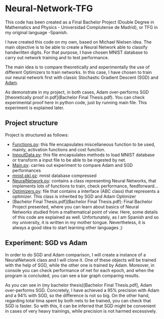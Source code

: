 # Neural-Network-TFG
 
This code has been created as a Final Bachelor Project (Double Degree in Mathematics and Physics - Universidad Complutense de Madrid), or TFG in my original language -Spanish.

I have created this code on my own, based on Michael Nielsen idea. The main objective is to be able to create a Neural Network able to classify handwritten digits. For that purpose, I have chosen MNIST database to carry out network training and to test performance.

The main idea is to compare theoretically and experimentally the use of different Optimizers to train networks. In this case, I have chosen to train our neural network first with classic Stochastic Gradient Descent (SGD) and [Adam](https://arxiv.org/abs/1412.6980).

As demonstrate in my project, in both cases, Adam over-performs SGD [theoretically proof in pdf](Bachelor Final Thesis.pdf). You can check experimental proof here in python code, just by running main file. This experiment is explained later.

## Project structure

Project is structured as follows:
- [Functions.py](Functions.py): this file encapsulates miscellaneous function to be used, mainly, activation functions and cost function.
- [InpoutData.py](InputData.py): this file encapsulates methods to load MNIST database or transform a input file to be able to be ingested by net.
- [Main.py](Main.py): carries out experiment to compare Adam and SGD performances
- [mnist.pkl.gz](mnist.pkl.gz): mnist database compressed
- [NeuralNetwork.py](NeuralNetwork.py): contains a class representing Neural Networks, that implements lots of functions to train, check performance, feedforward...
- [Optimizers.py](Optimizers.py):  file that contains a interface (ABC class) that represents a optimizer. This class is inherited by SGD and Adam Optimizer 
- [Bachelor Final Thesis.pdf](Bachelor Final Thesis.pdf): Final Bachelor Project presented, where you can learn about basics of Neural Networks studied from a mathematical point of view. Here, some details of this code are explained as well. Unfortunately, as I am Spanish and so my university, it is written in my mother tongue. Nevertheless, it is always a good idea to start learning other languages ;)

## Experiment: SGD vs Adam

In order to do SGD and Adam comparison, I will create a instance of a NeuralNetwork class and I will clone it. One of these objects will be trained with the help of SGD, while the other one is trained by Adam. Moreover, in console you can check performance of net for each epoch, and when the program is concluded, you can see a bar graph comparing results.

As you can see in (my bachelor thesis)[Bachelor Final Thesis.pdf], Adam over-performs SGD. Concretely, I have achieved a 95% precision with Adam and a 94% with SGD, so the difference is not so big. On the other hand, regarding total tima spent by both nets to be trained, you can check that SGD is faster. So with this, it can be inferred that SGD might be convenient in cases of very heavy trainings, while precision is not harmed excessively.
